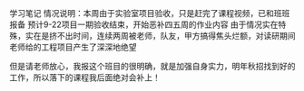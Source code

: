 学习笔记
情况说明：本周由于实验室项目验收，只是赶完了课程视频，已和班班报备
预计9-22项目一期验收结束，开始恶补四五周的作业内容
由于情况实在特殊，实在是挤不出时间，连续两周被老师，队友，甲方搞得焦头烂额，对读研期间老师给的工程项目产生了深深地绝望

但是请老师放心，我报这个班目的很明确，就是加强自身实力，明年秋招找到好的工作，所以落下的课程我后面绝对会补上！